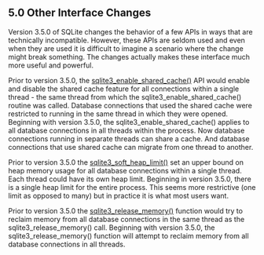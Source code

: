 ## 5\.0 Other Interface Changes


 Version 3\.5\.0 of SQLite changes the behavior of a few APIs in ways
 that are technically incompatible. However, these APIs are seldom
 used and even when they are used it is difficult to imagine a
 scenario where the change might break something. The changes
 actually makes these interface much more useful and powerful.




 Prior to version 3\.5\.0, the [sqlite3\_enable\_shared\_cache()](c3ref/enable_shared_cache.html) API
 would enable and disable the shared cache feature for all connections
 within a single thread \- the same thread from which the 
 sqlite3\_enable\_shared\_cache() routine was called. Database connections
 that used the shared cache were restricted to running in the same
 thread in which they were opened. Beginning with version 3\.5\.0,
 the sqlite3\_enable\_shared\_cache() applies to all database connections
 in all threads within the process. Now database connections running
 in separate threads can share a cache. And database connections that
 use shared cache can migrate from one thread to another.




 Prior to version 3\.5\.0 the [sqlite3\_soft\_heap\_limit()](c3ref/soft_heap_limit.html) set an upper
 bound on heap memory usage for all database connections within a
 single thread. Each thread could have its own heap limit. Beginning
 in version 3\.5\.0, there is a single heap limit for the entire process.
 This seems more restrictive (one limit as opposed to many) but in
 practice it is what most users want.




 Prior to version 3\.5\.0 the [sqlite3\_release\_memory()](c3ref/release_memory.html) function would
 try to reclaim memory from all database connections in the same thread
 as the sqlite3\_release\_memory() call. Beginning with version 3\.5\.0,
 the sqlite3\_release\_memory() function will attempt to reclaim memory
 from all database connections in all threads.



